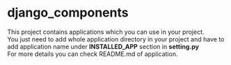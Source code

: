 # django_components
This project contains applications which you can use in your project.  
You just need to add whole application directory in your project and have to add application name under **INSTALLED_APP** section in **setting.py**  
For more details you can check README.md of application.
